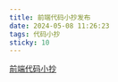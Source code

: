 ```yaml
---
title: 前端代码小抄发布
date: 2024-05-08 11:26:23
tags: 代码小抄
sticky: 10
---
```


[前端代码小抄](https://hercules11.github.io/frontend-cheat-sheet/)